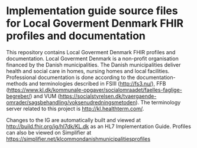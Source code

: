 # Implementation guide source files for Local Goverment Denmark FHIR profiles and documentation

This repository contains Local Goverment Denmark FHIR profiles and documentation. Local Goverment Denmark is a non-profit organisation financed by the Danish municipalities. The Danish municipalities deliver health and social care in homes, nursing homes and local facilities. Professional documentation is done according to the documentation-methods and terminologies described in FSIII (http://fs3.nu/), FFB (https://www.kl.dk/kommunale-opgaver/socialomraadet/faelles-faglige-begreber/) and VUM (https://socialstyrelsen.dk/tvaergaende-omrader/sagsbehandling/voksenudredningsmetoden). The terminology server related to this project is http://kl.healthterm.com/.

Changes to the IG are automatically built and viewed at http://build.fhir.org/ig/hl7dk/KL.dk as an HL7 Implementation Guide. Profiles can also be viewed on Simplifier at https://simplifier.net/klcommondanishmunicipalitiesprofiles